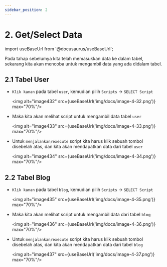 ```yaml
---
sidebar_position: 2
---
```


# 2. Get/Select Data

import useBaseUrl from '@docusaurus/useBaseUrl';

Pada tahap sebelumya kita telah memasukkan data ke dalam tabel, sekarang kita akan mencoba untuk mengambil data yang ada didalam tabel.

## 2.1 Tabel User

- `Klik kanan` pada tabel `user`, kemudian pilih `Scripts` → `SELECT Script`

  <img alt="image432" src={useBaseUrl('img/docs/image-4-32.png')} max="70%"/>

- Maka kita akan melihat script untuk mengambil data tabel `user`

  <img alt="image433" src={useBaseUrl('img/docs/image-4-33.png')} max="70%"/>

- Untuk `menjalankan/execute` script kita harus klik sebuah tombol disebelah atas, dan kita akan mendapatkan data dari tabel `user`

  <img alt="image434" src={useBaseUrl('img/docs/image-4-34.png')} max="70%"/>

## 2.2 Tabel Blog

- `Klik kanan` pada tabel `blog`, kemudian pilih `Scripts` → `SELECT Script`

  <img alt="image435" src={useBaseUrl('img/docs/image-4-35.png')} max="70%"/>

- Maka kita akan melihat script untuk mengambil data dari tabel `blog`

  <img alt="image436" src={useBaseUrl('img/docs/image-4-36.png')} max="70%"/>

- Untuk `menjalankan/execute` script kita harus klik sebuah tombol disebelah atas, dan kita akan mendapatkan data dari tabel `blog`

  <img alt="image437" src={useBaseUrl('img/docs/image-4-37.png')} max="70%"/>
